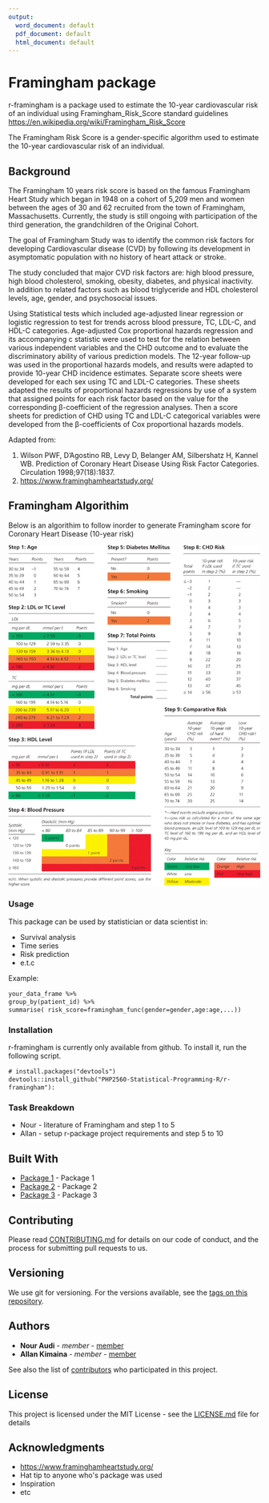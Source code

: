 ```yaml
---
output:
  word_document: default
  pdf_document: default
  html_document: default
---
```


# Framingham package
r-framingham is a package used to estimate the 10-year cardiovascular risk of an individual using Framingham_Risk_Score standard guidelines https://en.wikipedia.org/wiki/Framingham_Risk_Score

The Framingham Risk Score is a gender-specific algorithm used to estimate the 10-year cardiovascular risk of an individual.

## Background

The Framingham 10 years risk score is based on the famous Framingham Heart Study which began in 1948 on a cohort of 5,209 men and women between the ages of 30 and 62 recruited from the town of Framingham, Massachusetts. Currently, the study is still ongoing with participation of the third generation, the grandchildren of the Original Cohort.

The goal of Framingham Study was to identify the common risk factors for developing Cardiovascular disease (CVD) by following its development in asymptomatic population with no history of heart attack or stroke.

The study concluded that major CVD risk factors are: high blood pressure, high blood cholesterol, smoking, obesity, diabetes, and physical inactivity. In addition to related factors such as blood triglyceride and HDL cholesterol levels, age, gender, and psychosocial issues.

Using Statistical tests which included age-adjusted linear regression or logistic regression to test for trends across blood pressure, TC, LDL-C, and HDL-C categories. Age-adjusted Cox proportional hazards regression and its accompanying c statistic were used to test for the relation between various independent variables and the CHD outcome and to evaluate the discriminatory ability of various prediction models. The 12-year follow-up was used in the proportional hazards models, and results were adapted to provide 10-year CHD incidence estimates. Separate score sheets were developed for each sex using TC and LDL-C categories. These sheets adapted the results of proportional hazards regressions by use of a system that assigned points for each risk factor based on the value for the corresponding β-coefficient of the regression analyses.
Then a score sheets for prediction of CHD using TC and LDL-C categorical variables were developed from the β-coefficients of Cox proportional hazards models. 

Adapted from: 
1.	Wilson PWF, D’Agostino RB, Levy D, Belanger AM, Silbershatz H, Kannel WB. Prediction of Coronary Heart Disease Using Risk Factor Categories. Circulation 1998;97(18):1837. 
2.	https://www.framinghamheartstudy.org/ 


## Framingham Algorithim

Below is an algorithim to follow inorder to generate Framingham score for Coronary Heart Disease (10-year risk)

![fig. 1](framingham_score.gif)

 



### Usage
 This package can be used by statistician or data scientist in:
 
 * Survival analysis
 * Time series
 * Risk prediction
 * e.t.c
 
Example:  
```
your_data_frame %>%
group_by(patient_id) %>%
summarise( risk_score=framingham_func(gender=gender,age:age,...))
```
 
 
### Installation

r-framingham is currently only available from github. To install it, run the following script.


```
# install.packages("devtools")
devtools::install_github("PHP2560-Statistical-Programming-R/r-framingham"): 

```

### Task Breakdown

* Nour - literature of Framingham and step 1 to 5
* Allan - setup r-package project requirements and step 5 to 10


## Built With

* [Package 1](http://www.github.com) - Package 1
* [Package 2](https://www.github.org) - Package 2
* [Package 3](https://www.github.io) - Package 3

## Contributing

Please read [CONTRIBUTING.md](https://github.com/PHP2560-Statistical-Programming-R/r-framingham/graphs/contributors) for details on our code of conduct, and the process for submitting pull requests to us.

## Versioning

We use git for versioning. For the versions available, see the [tags on this repository](https://github.com/your/project/tags). 

## Authors

* **Nour Audi** - *member* - [member](https://github.com/Nour-Audi)
* **Allan Kimaina** - *member* - [member](https://github.com/kimaina)

See also the list of [contributors](https://github.com/PHP2560-Statistical-Programming-R/r-package-apollo) who participated in this project.

## License

This project is licensed under the MIT License - see the [LICENSE.md](LICENSE.md) file for details

## Acknowledgments
* https://www.framinghamheartstudy.org/
* Hat tip to anyone who's package was used
* Inspiration
* etc

